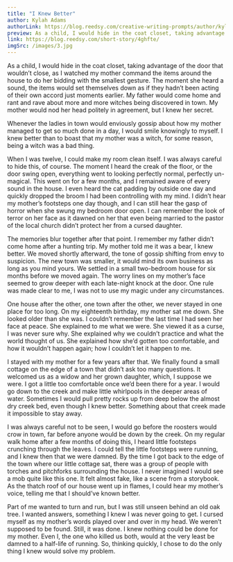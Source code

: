 ```yaml
---
title: "I Knew Better"
author: Kylah Adams
authorLink: https://blog.reedsy.com/creative-writing-prompts/author/kylah-adams/
preview: As a child, I would hide in the coat closet, taking advantage of the door that wouldn’t close, as I watched my mother command the items around the house to do her bidding with the smallest gesture. The moment she heard a sound, the items would set themselves down as if they hadn’t been acting of their own accord just moments earlier. My father would come home and rant and rave about more and more witche...
link: https://blog.reedsy.com/short-story/4ghfte/
imgSrc: /images/3.jpg
---
```



As a child, I would hide in the coat closet, taking advantage of the door that wouldn’t close, as I watched my mother command the items around the house to do her bidding with the smallest gesture. The moment she heard a sound, the items would set themselves down as if they hadn’t been acting of their own accord just moments earlier. My father would come home and rant and rave about more and more witches being discovered in town. My mother would nod her head politely in agreement, but I knew her secret.

Whenever the ladies in town would enviously gossip about how my mother managed to get so much done in a day, I would smile knowingly to myself. I knew better than to boast that my mother was a witch, for some reason, being a witch was a bad thing.

When I was twelve, I could make my room clean itself. I was always careful to hide this, of course. The moment I heard the creak of the floor, or the door swing open, everything went to looking perfectly normal, perfectly un-magical. This went on for a few months, and I remained aware of every sound in the house. I even heard the cat padding by outside one day and quickly dropped the broom I had been controlling with my mind. I didn’t hear my mother’s footsteps one day though, and I can still hear the gasp of horror when she swung my bedroom door open. I can remember the look of terror on her face as it dawned on her that even being married to the pastor of the local church didn’t protect her from a cursed daughter.

The memories blur together after that point. I remember my father didn’t come home after a hunting trip. My mother told me it was a bear, I knew better. We moved shortly afterward, the tone of gossip shifting from envy to suspicion. The new town was smaller, it would mind its own business as long as you mind yours. We settled in a small two-bedroom house for six months before we moved again. The worry lines on my mother’s face seemed to grow deeper with each late-night knock at the door. One rule was made clear to me, I was not to use my magic under any circumstances.

One house after the other, one town after the other, we never stayed in one place for too long. On my eighteenth birthday, my mother sat me down. She looked older than she was. I couldn’t remember the last time I had seen her face at peace. She explained to me what we were. She viewed it as a curse, I was never sure why. She explained why we couldn’t practice and what the world thought of us. She explained how she’d gotten too comfortable, and how it wouldn’t happen again; how I couldn’t let it happen to me.

I stayed with my mother for a few years after that. We finally found a small cottage on the edge of a town that didn’t ask too many questions. It welcomed us as a widow and her grown daughter, which, I suppose we were. I got a little too comfortable once we’d been there for a year. I would go down to the creek and make little whirlpools in the deeper areas of water. Sometimes I would pull pretty rocks up from deep below the almost dry creek bed, even though I knew better. Something about that creek made it impossible to stay away.

I was always careful not to be seen, I would go before the roosters would crow in town, far before anyone would be down by the creek. On my regular walk home after a few months of doing this, I heard little footsteps crunching through the leaves. I could tell the little footsteps were running, and I knew then that we were damned. By the time I got back to the edge of the town where our little cottage sat, there was a group of people with torches and pitchforks surrounding the house. I never imagined I would see a mob quite like this one. It felt almost fake, like a scene from a storybook. As the thatch roof of our house went up in flames, I could hear my mother’s voice, telling me that I should’ve known better.

Part of me wanted to turn and run, but I was still unseen behind an old oak tree. I wanted answers, something I knew I was never going to get. I cursed myself as my mother’s words played over and over in my head. We weren’t supposed to be found. Still, it was done. I knew nothing could be done for my mother. Even I, the one who killed us both, would at the very least be damned to a half-life of running. So, thinking quickly, I chose to do the only thing I knew would solve my problem.

